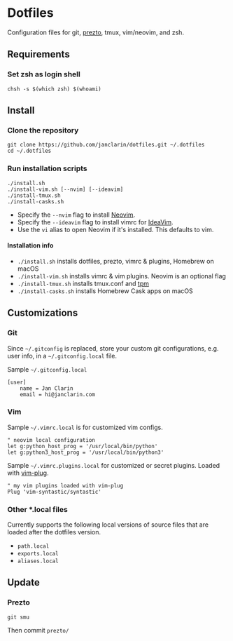 # Dotfiles
Configuration files for git, [prezto](https://github.com/sorin-ionescu/prezto),
tmux, vim/neovim, and zsh.

## Requirements
### Set zsh as login shell

```
chsh -s $(which zsh) $(whoami)
```

## Install
### Clone the repository
```
git clone https://github.com/janclarin/dotfiles.git ~/.dotfiles
cd ~/.dotfiles
```

### Run installation scripts
```
./install.sh
./install-vim.sh [--nvim] [--ideavim]
./install-tmux.sh
./install-casks.sh
```

- Specify the `--nvim` flag to install [Neovim](https://github.com/neovim/neovim).
- Specify the `--ideavim` flag to install vimrc for [IdeaVim](https://github.com/JetBrains/ideavim).
- Use the `vi` alias to open Neovim if it's installed. This defaults to vim.


#### Installation info
- `./install.sh` installs dotfiles, prezto, vimrc & plugins, Homebrew on macOS
- `./install-vim.sh` installs vimrc & vim plugins. Neovim is an optional flag
- `./install-tmux.sh` installs tmux.conf and
    [tpm](https://github.com/tmux-plugins/tpm)
- `./install-casks.sh` installs Homebrew Cask apps on macOS

## Customizations
### Git
Since `~/.gitconfig` is replaced, store your custom git configurations, e.g.
user info, in a `~/.gitconfig.local` file.

Sample `~/.gitconfig.local`

```
[user]
    name = Jan Clarin
    email = hi@janclarin.com
```

### Vim
Sample `~/.vimrc.local` is for customized vim configs.

```
" neovim local configuration
let g:python_host_prog = '/usr/local/bin/python'
let g:python3_host_prog = '/usr/local/bin/python3'
```

Sample `~/.vimrc.plugins.local` for customized or secret plugins.
Loaded with [vim-plug](https://github.com/junegunn/vim-plug).


```
" my vim plugins loaded with vim-plug
Plug 'vim-syntastic/syntastic'
```

### Other *.local files
Currently supports the following local versions of source files that are loaded
after the dotfiles version.

- `path.local`
- `exports.local`
- `aliases.local`

## Update
### Prezto
```
git smu
```

Then commit `prezto/`

